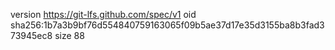 version https://git-lfs.github.com/spec/v1
oid sha256:1b7a3b9bf76d554840759163065f09b5ae37d17e35d3155ba8b3fad373945ec8
size 88
